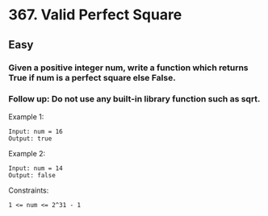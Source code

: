 # 367. Valid Perfect Square

## Easy

### Given a positive integer num, write a function which returns True if num is a perfect square else False.

### Follow up: Do not use any built-in library function such as sqrt.

 

Example 1:
```
Input: num = 16
Output: true
```
Example 2:
```
Input: num = 14
Output: false
 ```

Constraints:
```
1 <= num <= 2^31 - 1
```
